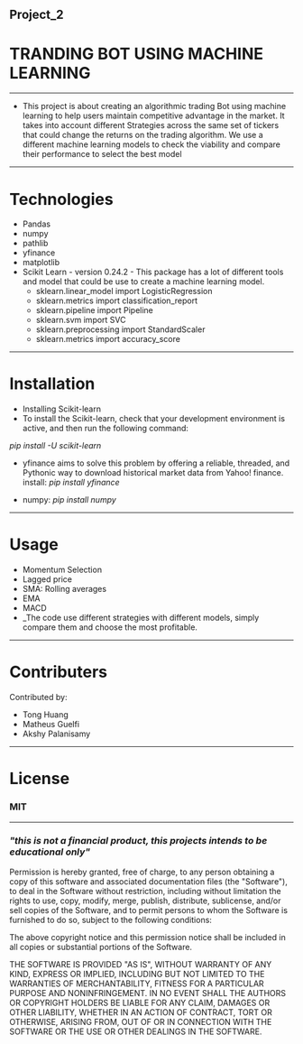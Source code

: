 ## Project_2

# TRANDING BOT USING MACHINE LEARNING
----------
- This project is about creating an algorithmic trading Bot using machine learning to help users maintain competitive advantage in the market. It takes into account different Strategies across the same set of tickers that could change the returns on the trading algorithm. We use a different machine learning models to check the viability and compare their performance to select the best model
-----------

# Technologies

- Pandas
- numpy
- pathlib
- yfinance
- matplotlib
- Scikit Learn - version 0.24.2 - This package has a lot of different tools and model that could be use to create a machine learning model.
  - sklearn.linear_model import LogisticRegression
  - sklearn.metrics import classification_report
  - sklearn.pipeline import Pipeline
  - sklearn.svm import SVC
  - sklearn.preprocessing import StandardScaler
  - sklearn.metrics import accuracy_score
-----------------
# Installation
- Installing Scikit-learn
- To install the Scikit-learn, check that your development environment is active, and then run the following command:

_pip install -U scikit-learn_

- yfinance aims to solve this problem by offering a reliable, threaded, and Pythonic way to download historical market data from Yahoo! finance.
install:
_pip install yfinance_

- numpy: 
_pip install numpy_ 
------------------

# Usage

- Momentum Selection
- Lagged price
- SMA: Rolling averages
- EMA
- MACD
 - _The code use different strategies with different models, simply compare them and choose the most profitable.

-------------
# Contributers
Contributed by: 
- Tong Huang
- Matheus Guelfi
- Akshy Palanisamy 


---------
# License

### MIT 
____
### _"this is not a financial product, this projects intends to be educational only"_ 

Permission is hereby granted, free of charge, to any person obtaining a copy of this software and associated documentation files (the "Software"), to deal in the Software without restriction, including without limitation the rights to use, copy, modify, merge, publish, distribute, sublicense, and/or sell copies of the Software, and to permit persons to whom the Software is furnished to do so, subject to the following conditions:

The above copyright notice and this permission notice shall be included in all copies or substantial portions of the Software.

THE SOFTWARE IS PROVIDED "AS IS", WITHOUT WARRANTY OF ANY KIND, EXPRESS OR IMPLIED, INCLUDING BUT NOT LIMITED TO THE WARRANTIES OF MERCHANTABILITY, FITNESS FOR A PARTICULAR PURPOSE AND NONINFRINGEMENT. IN NO EVENT SHALL THE AUTHORS OR COPYRIGHT HOLDERS BE LIABLE FOR ANY CLAIM, DAMAGES OR OTHER LIABILITY, WHETHER IN AN ACTION OF CONTRACT, TORT OR OTHERWISE, ARISING FROM, OUT OF OR IN CONNECTION WITH THE SOFTWARE OR THE USE OR OTHER DEALINGS IN THE SOFTWARE.
